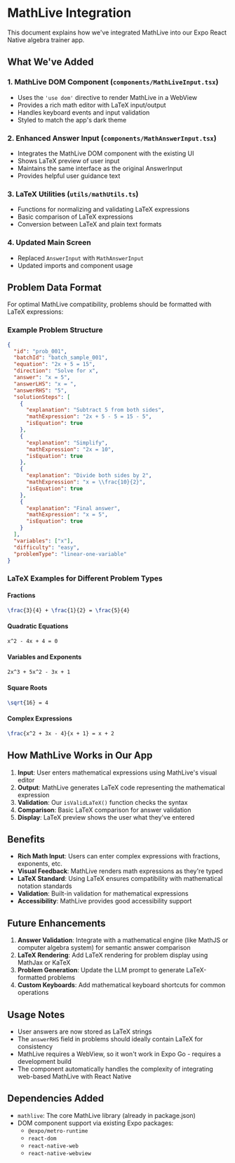 # MathLive Integration

This document explains how we've integrated MathLive into our Expo React Native algebra trainer app.

## What We've Added

### 1. MathLive DOM Component (`components/MathLiveInput.tsx`)
- Uses the `'use dom'` directive to render MathLive in a WebView
- Provides a rich math editor with LaTeX input/output
- Handles keyboard events and input validation
- Styled to match the app's dark theme

### 2. Enhanced Answer Input (`components/MathAnswerInput.tsx`)
- Integrates the MathLive DOM component with the existing UI
- Shows LaTeX preview of user input
- Maintains the same interface as the original AnswerInput
- Provides helpful user guidance text

### 3. LaTeX Utilities (`utils/mathUtils.ts`)
- Functions for normalizing and validating LaTeX expressions
- Basic comparison of LaTeX expressions
- Conversion between LaTeX and plain text formats

### 4. Updated Main Screen
- Replaced `AnswerInput` with `MathAnswerInput`
- Updated imports and component usage

## Problem Data Format

For optimal MathLive compatibility, problems should be formatted with LaTeX expressions:

### Example Problem Structure
```json
{
  "id": "prob_001",
  "batchId": "batch_sample_001",
  "equation": "2x + 5 = 15",
  "direction": "Solve for x",
  "answer": "x = 5",
  "answerLHS": "x = ",
  "answerRHS": "5",
  "solutionSteps": [
    {
      "explanation": "Subtract 5 from both sides",
      "mathExpression": "2x + 5 - 5 = 15 - 5",
      "isEquation": true
    },
    {
      "explanation": "Simplify",
      "mathExpression": "2x = 10",
      "isEquation": true
    },
    {
      "explanation": "Divide both sides by 2",
      "mathExpression": "x = \\frac{10}{2}",
      "isEquation": true
    },
    {
      "explanation": "Final answer",
      "mathExpression": "x = 5",
      "isEquation": true
    }
  ],
  "variables": ["x"],
  "difficulty": "easy",
  "problemType": "linear-one-variable"
}
```

### LaTeX Examples for Different Problem Types

#### Fractions
```latex
\frac{3}{4} + \frac{1}{2} = \frac{5}{4}
```

#### Quadratic Equations
```latex
x^2 - 4x + 4 = 0
```

#### Variables and Exponents
```latex
2x^3 + 5x^2 - 3x + 1
```

#### Square Roots
```latex
\sqrt{16} = 4
```

#### Complex Expressions
```latex
\frac{x^2 + 3x - 4}{x + 1} = x + 2
```

## How MathLive Works in Our App

1. **Input**: User enters mathematical expressions using MathLive's visual editor
2. **Output**: MathLive generates LaTeX code representing the mathematical expression
3. **Validation**: Our `isValidLaTeX()` function checks the syntax
4. **Comparison**: Basic LaTeX comparison for answer validation
5. **Display**: LaTeX preview shows the user what they've entered

## Benefits

- **Rich Math Input**: Users can enter complex expressions with fractions, exponents, etc.
- **Visual Feedback**: MathLive renders math expressions as they're typed
- **LaTeX Standard**: Using LaTeX ensures compatibility with mathematical notation standards
- **Validation**: Built-in validation for mathematical expressions
- **Accessibility**: MathLive provides good accessibility support

## Future Enhancements

1. **Answer Validation**: Integrate with a mathematical engine (like MathJS or computer algebra system) for semantic answer comparison
2. **LaTeX Rendering**: Add LaTeX rendering for problem display using MathJax or KaTeX
3. **Problem Generation**: Update the LLM prompt to generate LaTeX-formatted problems
4. **Custom Keyboards**: Add mathematical keyboard shortcuts for common operations

## Usage Notes

- User answers are now stored as LaTeX strings
- The `answerRHS` field in problems should ideally contain LaTeX for consistency
- MathLive requires a WebView, so it won't work in Expo Go - requires a development build
- The component automatically handles the complexity of integrating web-based MathLive with React Native

## Dependencies Added

- `mathlive`: The core MathLive library (already in package.json)
- DOM component support via existing Expo packages:
  - `@expo/metro-runtime`
  - `react-dom`
  - `react-native-web`
  - `react-native-webview`
